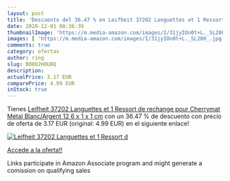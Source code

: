 ```yaml
---
layout: post
title: 'Descuento del 36.47 % en Leifheit 37202 Languettes et 1 Ressort d'
date: 2020-12-01 08:36:39
thumbnailImage: 'https://m.media-amazon.com/images/I/31jyIOn0t+L._SL200_.jpg'
images: [ 'https://m.media-amazon.com/images/I/31jyIOn0t+L._SL200_.jpg' ]
comments: true
category: ofertas
author: ring
slug: B0002HOUBQ
description:
actualPrice: 3.17 EUR
comparePrice: 4.99 EUR
inStock: true
---
```


Tienes [Leifheit 37202 Languettes et 1 Ressort de rechange pour Cherrymat Métal Blanc/Argent 12 6 x 1 x 1 cm](https://www.amazon.fr/dp/B0002HOUBQ/?tag=tolees0d-21) con un 36.47 % de descuento con precio de oferta de 3.17 EUR (original: 4.99 EUR) en el siguiente enlace!

[![Leifheit 37202 Languettes et 1 Ressort d](https://m.media-amazon.com/images/I/31jyIOn0t+L._SL200_.jpg)](https://www.amazon.fr/dp/B0002HOUBQ/?tag=tolees0d-21)

[Accede a la oferta!!](https://www.amazon.fr/dp/B0002HOUBQ/?tag=tolees0d-21)

Links participate in Amazon Associate program and might generate a comission on qualifying sales


